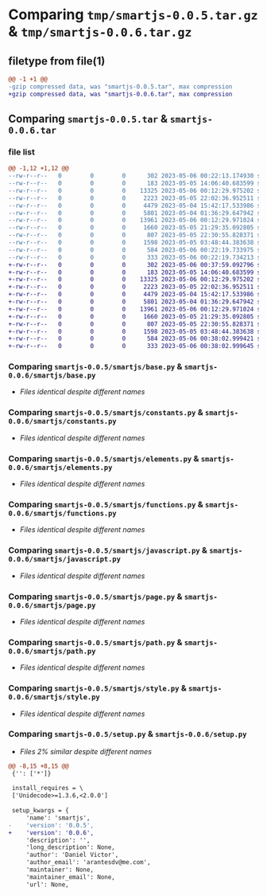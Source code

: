 # Comparing `tmp/smartjs-0.0.5.tar.gz` & `tmp/smartjs-0.0.6.tar.gz`

## filetype from file(1)

```diff
@@ -1 +1 @@
-gzip compressed data, was "smartjs-0.0.5.tar", max compression
+gzip compressed data, was "smartjs-0.0.6.tar", max compression
```

## Comparing `smartjs-0.0.5.tar` & `smartjs-0.0.6.tar`

### file list

```diff
@@ -1,12 +1,12 @@
--rw-r--r--   0        0        0      302 2023-05-06 00:22:13.174930 smartjs-0.0.5/pyproject.toml
--rw-r--r--   0        0        0      183 2023-05-05 14:06:40.683599 smartjs-0.0.5/smartjs/__init__.py
--rw-r--r--   0        0        0    13325 2023-05-06 00:12:29.975202 smartjs-0.0.5/smartjs/base.py
--rw-r--r--   0        0        0     2223 2023-05-05 22:02:36.952511 smartjs-0.0.5/smartjs/constants.py
--rw-r--r--   0        0        0     4479 2023-05-04 15:42:17.533986 smartjs-0.0.5/smartjs/elements.py
--rw-r--r--   0        0        0     5801 2023-05-04 01:36:29.647942 smartjs-0.0.5/smartjs/functions.py
--rw-r--r--   0        0        0    13961 2023-05-06 00:12:29.971024 smartjs-0.0.5/smartjs/javascript.py
--rw-r--r--   0        0        0     1660 2023-05-05 21:29:35.092805 smartjs-0.0.5/smartjs/page.py
--rw-r--r--   0        0        0      807 2023-05-05 22:30:55.828371 smartjs-0.0.5/smartjs/path.py
--rw-r--r--   0        0        0     1598 2023-05-05 03:48:44.383638 smartjs-0.0.5/smartjs/style.py
--rw-r--r--   0        0        0      584 2023-05-06 00:22:19.733975 smartjs-0.0.5/setup.py
--rw-r--r--   0        0        0      333 2023-05-06 00:22:19.734213 smartjs-0.0.5/PKG-INFO
+-rw-r--r--   0        0        0      302 2023-05-06 00:37:59.092796 smartjs-0.0.6/pyproject.toml
+-rw-r--r--   0        0        0      183 2023-05-05 14:06:40.683599 smartjs-0.0.6/smartjs/__init__.py
+-rw-r--r--   0        0        0    13325 2023-05-06 00:12:29.975202 smartjs-0.0.6/smartjs/base.py
+-rw-r--r--   0        0        0     2223 2023-05-05 22:02:36.952511 smartjs-0.0.6/smartjs/constants.py
+-rw-r--r--   0        0        0     4479 2023-05-04 15:42:17.533986 smartjs-0.0.6/smartjs/elements.py
+-rw-r--r--   0        0        0     5801 2023-05-04 01:36:29.647942 smartjs-0.0.6/smartjs/functions.py
+-rw-r--r--   0        0        0    13961 2023-05-06 00:12:29.971024 smartjs-0.0.6/smartjs/javascript.py
+-rw-r--r--   0        0        0     1660 2023-05-05 21:29:35.092805 smartjs-0.0.6/smartjs/page.py
+-rw-r--r--   0        0        0      807 2023-05-05 22:30:55.828371 smartjs-0.0.6/smartjs/path.py
+-rw-r--r--   0        0        0     1598 2023-05-05 03:48:44.383638 smartjs-0.0.6/smartjs/style.py
+-rw-r--r--   0        0        0      584 2023-05-06 00:38:02.999421 smartjs-0.0.6/setup.py
+-rw-r--r--   0        0        0      333 2023-05-06 00:38:02.999645 smartjs-0.0.6/PKG-INFO
```

### Comparing `smartjs-0.0.5/smartjs/base.py` & `smartjs-0.0.6/smartjs/base.py`

 * *Files identical despite different names*

### Comparing `smartjs-0.0.5/smartjs/constants.py` & `smartjs-0.0.6/smartjs/constants.py`

 * *Files identical despite different names*

### Comparing `smartjs-0.0.5/smartjs/elements.py` & `smartjs-0.0.6/smartjs/elements.py`

 * *Files identical despite different names*

### Comparing `smartjs-0.0.5/smartjs/functions.py` & `smartjs-0.0.6/smartjs/functions.py`

 * *Files identical despite different names*

### Comparing `smartjs-0.0.5/smartjs/javascript.py` & `smartjs-0.0.6/smartjs/javascript.py`

 * *Files identical despite different names*

### Comparing `smartjs-0.0.5/smartjs/page.py` & `smartjs-0.0.6/smartjs/page.py`

 * *Files identical despite different names*

### Comparing `smartjs-0.0.5/smartjs/path.py` & `smartjs-0.0.6/smartjs/path.py`

 * *Files identical despite different names*

### Comparing `smartjs-0.0.5/smartjs/style.py` & `smartjs-0.0.6/smartjs/style.py`

 * *Files identical despite different names*

### Comparing `smartjs-0.0.5/setup.py` & `smartjs-0.0.6/setup.py`

 * *Files 2% similar despite different names*

```diff
@@ -8,15 +8,15 @@
 {'': ['*']}
 
 install_requires = \
 ['Unidecode>=1.3.6,<2.0.0']
 
 setup_kwargs = {
     'name': 'smartjs',
-    'version': '0.0.5',
+    'version': '0.0.6',
     'description': '',
     'long_description': None,
     'author': 'Daniel Victor',
     'author_email': 'arantesdv@me.com',
     'maintainer': None,
     'maintainer_email': None,
     'url': None,
```

